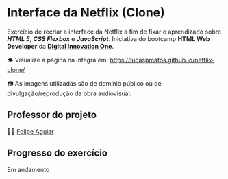 # Interface da Netflix (Clone)
Exercício de recriar a interface da Netflix a fim de fixar o aprendizado sobre ***HTML 5***, ***CSS Flexbox*** e ***JavaScript***. Iniciativa do bootcamp **HTML Web Developer** da [**Digital Innovation One**](https://github.com/digitalinnovationone).

:eye: Visualize a página na íntegra em: https://lucaspmatos.github.io/netflix-clone/

:camera: As imagens utilizadas são de domínio público ou de divulgação/reprodução da obra audiovisual.

## Professor do projeto
:man_teacher: [Felipe Aguiar](https://github.com/felipeAguiarCode)

## Progresso do exercício
Em andamento
